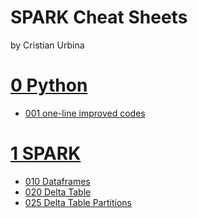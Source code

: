 # SPARK Cheat Sheets

by Cristian Urbina

# [0 Python](00_python.md)

- [001 one-line improved codes](00_python/001_one_line_improved_codes.md)

# [1 SPARK](01_spark.md)

- [010 Dataframes](01_spark/010_spark_dataframes.md)
- [020 Delta Table](01_spark/020_spark_delta_table.md)
- [025 Delta Table Partitions](01_spark/025_delta_table_partitions.md)
